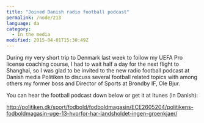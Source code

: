 ```yaml
---
title: "Joined Danish radio football podcast"
permalink: /node/213
language: da
category:
  - In the media
modified: 2015-04-01T15:30:49Z
---
```


During my very short trip to Denmark last week to follow my UEFA Pro license coaching course, I had to wait half a day for the next flight to Shanghai, so I was glad to be invited to the new radio football podcast at Danish media Politiken to discuss several football related topics with among others my former boss and Director of Sports at Brondby IF, Ole Bjur.

You can hear the football podcast down below or get it at Itunes (in Danish):

<http://politiken.dk/sport/fodbold/fodboldmagasin/ECE2605204/politikens-fodboldmagasin-uge-13-hvorfor-har-landsholdet-ingen-groenkjaer/>
